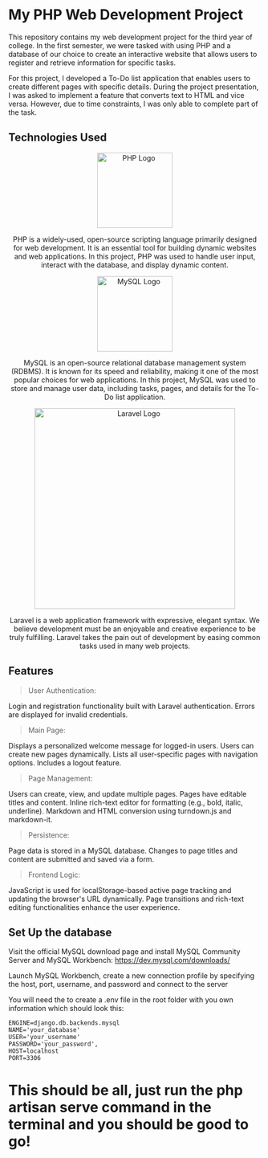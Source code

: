 # My PHP Web Development Project
This repository contains my web development project for the third year of college. In the first semester, we were tasked with using PHP and a database of our choice to create an interactive website that allows users to register and retrieve information for specific tasks.

For this project, I developed a To-Do list application that enables users to create different pages with specific details. During the project presentation, I was asked to implement a feature that converts text to HTML and vice versa. However, due to time constraints, I was only able to complete part of the task.

## Technologies Used

<p align="center"><a href="https://www.php.net" target="_blank"><img src="https://upload.wikimedia.org/wikipedia/commons/thumb/2/27/PHP-logo.svg/800px-PHP-logo.svg.png" width="150" alt="PHP Logo"></a></p> 

<p align="center">PHP is a widely-used, open-source scripting language primarily designed for web development. It is an essential tool for building dynamic websites and web applications. In this project, PHP was used to handle user input, interact with the database, and display dynamic content. </p>

<p align="center"><a href="https://www.mysql.com" target="_blank"><img src="https://www.mysql.com/common/logos/logo-mysql-170x115.png" width="150" alt="MySQL Logo"></a></p>

<p align="center">MySQL is an open-source relational database management system (RDBMS). It is known for its speed and reliability, making it one of the most popular choices for web applications. In this project, MySQL was used to store and manage user data, including tasks, pages, and details for the To-Do list application. </p>

<p align="center"><a href="https://laravel.com" target="_blank"><img src="https://raw.githubusercontent.com/laravel/art/master/logo-lockup/5%20SVG/2%20CMYK/1%20Full%20Color/laravel-logolockup-cmyk-red.svg" width="400" alt="Laravel Logo"></a></p>

<p align="center">Laravel is a web application framework with expressive, elegant syntax. We believe development must be an enjoyable and creative experience to be truly fulfilling. Laravel takes the pain out of development by easing common tasks used in many web projects.</p>

## Features
>User Authentication:

Login and registration functionality built with Laravel authentication.
Errors are displayed for invalid credentials.

>Main Page:

Displays a personalized welcome message for logged-in users.
Users can create new pages dynamically.
Lists all user-specific pages with navigation options.
Includes a logout feature.

>Page Management:

Users can create, view, and update multiple pages.
Pages have editable titles and content.
Inline rich-text editor for formatting (e.g., bold, italic, underline).
Markdown and HTML conversion using turndown.js and markdown-it.

>Persistence:

Page data is stored in a MySQL database.
Changes to page titles and content are submitted and saved via a form.

>Frontend Logic:

JavaScript is used for localStorage-based active page tracking and updating the browser's URL dynamically.
Page transitions and rich-text editing functionalities enhance the user experience.

## Set Up the database

Visit the official MySQL download page and install MySQL Community Server and MySQL Workbench: https://dev.mysql.com/downloads/

Launch MySQL Workbench, create a new connection profile by specifying the host, port, username, and password and connect to the server

You will need the to create a .env file in the root folder with you own information which should look this:
```
ENGINE=django.db.backends.mysql
NAME='your_database'
USER='your_username'
PASSWORD='your_password',
HOST=localhost
PORT=3306
```

# This should be all, just run the php artisan serve command in the terminal and you should be good to go!